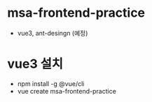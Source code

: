 # msa-frontend-practice
- vue3, ant-desingn (예정)
# vue3 설치
- npm install -g @vue/cli
- vue create msa-frontend-practice

